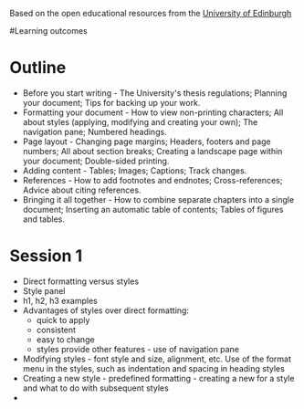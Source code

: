 Based on the open educational resources from the [University of Edinburgh](https://open.ed.ac.uk/producing-a-thesis-or-dissertation-using-word/)

#Learning outcomes


# Outline
- Before you start writing - The University's thesis regulations; Planning your document; Tips for backing up your work.
- Formatting your document - How to view non-printing characters; All about styles (applying, modifying and creating your own); The navigation pane; Numbered headings.
- Page layout - Changing page margins; Headers, footers and page numbers; All about section breaks; Creating a landscape page within your document; Double-sided printing.
- Adding content - Tables; Images; Captions; Track changes.
- References - How to add footnotes and endnotes; Cross-references; Advice about citing references.
- Bringing it all together - How to combine separate chapters into a single document; Inserting an automatic table of contents; Tables of figures and tables.


# Session 1
- Direct formatting versus styles
- Style panel
- h1, h2, h3 examples
- Advantages of styles over direct formatting:
	- quick to apply
	- consistent
	- easy to change
	- styles provide other features - use of navigation pane
- Modifying styles - font style and size, alignment, etc. Use of the format menu in the styles, such as indentation and spacing in heading styles
- Creating a new style - predefined formatting - creating a new for a style and what to do with subsequent styles
- 


